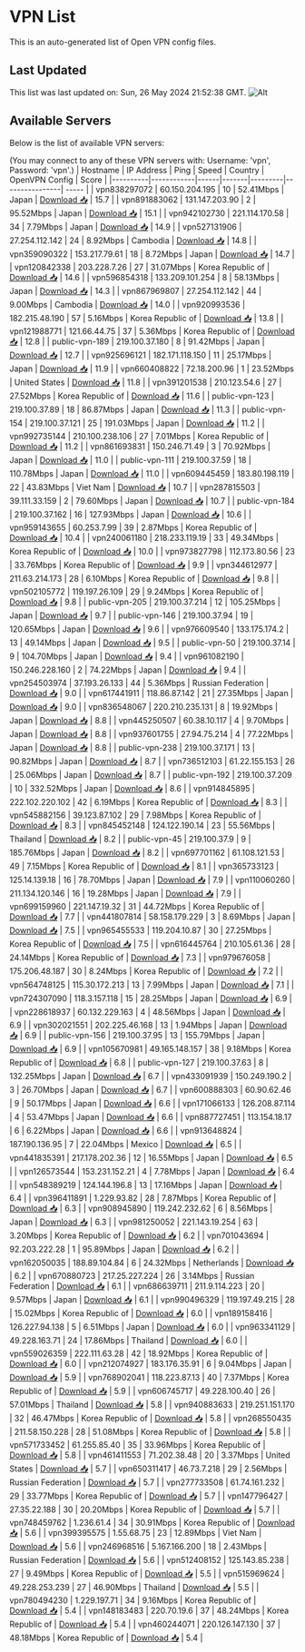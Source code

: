 # VPN List

This is an auto-generated list of Open VPN config files.

## Last Updated

This list was last updated on: Sun, 26 May 2024 21:52:38 GMT.
![Alt](https://repobeats.axiom.co/api/embed/186b98318ef1479477931607c1ad7d823f12451f.svg "Repobeats analytics image")

## Available Servers

Below is the list of available VPN servers:

(You may connect to any of these VPN servers with: Username: 'vpn', Password: 'vpn'.)
| Hostname | IP Address | Ping | Speed | Country | OpenVPN Config | Score |
|----------|------------|------|-------|---------|----------------| ----- |
| vpn838297072 | 60.150.204.195 | 10 | 52.41Mbps | Japan | [Download 📥](./configs/server_0_JP.ovpn) | 15.7 |
| vpn891883062 | 131.147.203.90 | 2 | 95.52Mbps | Japan | [Download 📥](./configs/server_1_JP.ovpn) | 15.1 |
| vpn942102730 | 221.114.170.58 | 34 | 7.79Mbps | Japan | [Download 📥](./configs/server_2_JP.ovpn) | 14.9 |
| vpn527131906 | 27.254.112.142 | 24 | 8.92Mbps | Cambodia | [Download 📥](./configs/server_3_KH.ovpn) | 14.8 |
| vpn359090322 | 153.217.79.61 | 18 | 8.72Mbps | Japan | [Download 📥](./configs/server_4_JP.ovpn) | 14.7 |
| vpn120842338 | 203.228.7.26 | 27 | 31.07Mbps | Korea Republic of | [Download 📥](./configs/server_5_KR.ovpn) | 14.6 |
| vpn596854318 | 133.209.101.254 | 8 | 58.13Mbps | Japan | [Download 📥](./configs/server_6_JP.ovpn) | 14.3 |
| vpn867969807 | 27.254.112.142 | 44 | 9.00Mbps | Cambodia | [Download 📥](./configs/server_7_KH.ovpn) | 14.0 |
| vpn920993536 | 182.215.48.190 | 57 | 5.16Mbps | Korea Republic of | [Download 📥](./configs/server_8_KR.ovpn) | 13.8 |
| vpn121988771 | 121.66.44.75 | 37 | 5.36Mbps | Korea Republic of | [Download 📥](./configs/server_9_KR.ovpn) | 12.8 |
| public-vpn-189 | 219.100.37.180 | 8 | 91.42Mbps | Japan | [Download 📥](./configs/server_10_JP.ovpn) | 12.7 |
| vpn925696121 | 182.171.118.150 | 11 | 25.17Mbps | Japan | [Download 📥](./configs/server_11_JP.ovpn) | 11.9 |
| vpn660408822 | 72.18.200.96 | 1 | 23.52Mbps | United States | [Download 📥](./configs/server_12_US.ovpn) | 11.8 |
| vpn391201538 | 210.123.54.6 | 27 | 27.52Mbps | Korea Republic of | [Download 📥](./configs/server_13_KR.ovpn) | 11.6 |
| public-vpn-123 | 219.100.37.89 | 18 | 86.87Mbps | Japan | [Download 📥](./configs/server_14_JP.ovpn) | 11.3 |
| public-vpn-154 | 219.100.37.121 | 25 | 191.03Mbps | Japan | [Download 📥](./configs/server_15_JP.ovpn) | 11.2 |
| vpn992735144 | 210.100.238.106 | 27 | 7.01Mbps | Korea Republic of | [Download 📥](./configs/server_16_KR.ovpn) | 11.2 |
| vpn861693831 | 150.246.71.49 | 3 | 70.92Mbps | Japan | [Download 📥](./configs/server_17_JP.ovpn) | 11.0 |
| public-vpn-111 | 219.100.37.59 | 18 | 110.78Mbps | Japan | [Download 📥](./configs/server_18_JP.ovpn) | 11.0 |
| vpn609445459 | 183.80.198.119 | 22 | 43.83Mbps | Viet Nam | [Download 📥](./configs/server_19_VN.ovpn) | 10.7 |
| vpn287815503 | 39.111.33.159 | 2 | 79.60Mbps | Japan | [Download 📥](./configs/server_20_JP.ovpn) | 10.7 |
| public-vpn-184 | 219.100.37.162 | 16 | 127.93Mbps | Japan | [Download 📥](./configs/server_21_JP.ovpn) | 10.6 |
| vpn959143655 | 60.253.7.99 | 39 | 2.87Mbps | Korea Republic of | [Download 📥](./configs/server_22_KR.ovpn) | 10.4 |
| vpn240061180 | 218.233.119.19 | 33 | 49.34Mbps | Korea Republic of | [Download 📥](./configs/server_23_KR.ovpn) | 10.0 |
| vpn973827798 | 112.173.80.56 | 23 | 33.76Mbps | Korea Republic of | [Download 📥](./configs/server_24_KR.ovpn) | 9.9 |
| vpn344612977 | 211.63.214.173 | 28 | 6.10Mbps | Korea Republic of | [Download 📥](./configs/server_25_KR.ovpn) | 9.8 |
| vpn502105772 | 119.197.26.109 | 29 | 9.24Mbps | Korea Republic of | [Download 📥](./configs/server_26_KR.ovpn) | 9.8 |
| public-vpn-205 | 219.100.37.214 | 12 | 105.25Mbps | Japan | [Download 📥](./configs/server_27_JP.ovpn) | 9.7 |
| public-vpn-146 | 219.100.37.94 | 19 | 120.65Mbps | Japan | [Download 📥](./configs/server_28_JP.ovpn) | 9.6 |
| vpn976609540 | 133.175.174.2 | 13 | 49.14Mbps | Japan | [Download 📥](./configs/server_29_JP.ovpn) | 9.5 |
| public-vpn-50 | 219.100.37.14 | 9 | 104.70Mbps | Japan | [Download 📥](./configs/server_30_JP.ovpn) | 9.4 |
| vpn961082190 | 150.246.228.160 | 2 | 74.22Mbps | Japan | [Download 📥](./configs/server_31_JP.ovpn) | 9.4 |
| vpn254503974 | 37.193.26.133 | 44 | 5.36Mbps | Russian Federation | [Download 📥](./configs/server_32_RU.ovpn) | 9.0 |
| vpn617441911 | 118.86.87.142 | 21 | 27.35Mbps | Japan | [Download 📥](./configs/server_33_JP.ovpn) | 9.0 |
| vpn836548067 | 220.210.235.131 | 8 | 19.92Mbps | Japan | [Download 📥](./configs/server_34_JP.ovpn) | 8.8 |
| vpn445250507 | 60.38.10.117 | 4 | 9.70Mbps | Japan | [Download 📥](./configs/server_35_JP.ovpn) | 8.8 |
| vpn937601755 | 27.94.75.214 | 4 | 77.22Mbps | Japan | [Download 📥](./configs/server_36_JP.ovpn) | 8.8 |
| public-vpn-238 | 219.100.37.171 | 13 | 90.82Mbps | Japan | [Download 📥](./configs/server_37_JP.ovpn) | 8.7 |
| vpn736512103 | 61.22.155.153 | 26 | 25.06Mbps | Japan | [Download 📥](./configs/server_38_JP.ovpn) | 8.7 |
| public-vpn-192 | 219.100.37.209 | 10 | 332.52Mbps | Japan | [Download 📥](./configs/server_39_JP.ovpn) | 8.6 |
| vpn914845895 | 222.102.220.102 | 42 | 6.19Mbps | Korea Republic of | [Download 📥](./configs/server_40_KR.ovpn) | 8.3 |
| vpn545882156 | 39.123.87.102 | 29 | 7.98Mbps | Korea Republic of | [Download 📥](./configs/server_41_KR.ovpn) | 8.3 |
| vpn845452148 | 124.122.190.14 | 23 | 55.56Mbps | Thailand | [Download 📥](./configs/server_42_TH.ovpn) | 8.2 |
| public-vpn-45 | 219.100.37.9 | 9 | 185.76Mbps | Japan | [Download 📥](./configs/server_43_JP.ovpn) | 8.2 |
| vpn697701162 | 61.108.121.53 | 49 | 7.15Mbps | Korea Republic of | [Download 📥](./configs/server_44_KR.ovpn) | 8.1 |
| vpn365733123 | 125.14.139.18 | 16 | 78.70Mbps | Japan | [Download 📥](./configs/server_45_JP.ovpn) | 7.9 |
| vpn110060260 | 211.134.120.146 | 16 | 19.28Mbps | Japan | [Download 📥](./configs/server_46_JP.ovpn) | 7.9 |
| vpn699159960 | 221.147.19.32 | 31 | 44.72Mbps | Korea Republic of | [Download 📥](./configs/server_47_KR.ovpn) | 7.7 |
| vpn441807814 | 58.158.179.229 | 3 | 8.69Mbps | Japan | [Download 📥](./configs/server_48_JP.ovpn) | 7.5 |
| vpn965455533 | 119.204.10.87 | 30 | 27.25Mbps | Korea Republic of | [Download 📥](./configs/server_49_KR.ovpn) | 7.5 |
| vpn616445764 | 210.105.61.36 | 28 | 24.14Mbps | Korea Republic of | [Download 📥](./configs/server_50_KR.ovpn) | 7.3 |
| vpn979676058 | 175.206.48.187 | 30 | 8.24Mbps | Korea Republic of | [Download 📥](./configs/server_51_KR.ovpn) | 7.2 |
| vpn564748125 | 115.30.172.213 | 13 | 7.99Mbps | Japan | [Download 📥](./configs/server_52_JP.ovpn) | 7.1 |
| vpn724307090 | 118.3.157.118 | 15 | 28.25Mbps | Japan | [Download 📥](./configs/server_53_JP.ovpn) | 6.9 |
| vpn228618937 | 60.132.229.163 | 4 | 48.56Mbps | Japan | [Download 📥](./configs/server_54_JP.ovpn) | 6.9 |
| vpn302021551 | 202.225.46.168 | 13 | 1.94Mbps | Japan | [Download 📥](./configs/server_55_JP.ovpn) | 6.9 |
| public-vpn-156 | 219.100.37.95 | 13 | 155.79Mbps | Japan | [Download 📥](./configs/server_56_JP.ovpn) | 6.9 |
| vpn105670981 | 49.165.148.157 | 38 | 9.18Mbps | Korea Republic of | [Download 📥](./configs/server_57_KR.ovpn) | 6.8 |
| public-vpn-127 | 219.100.37.63 | 8 | 132.25Mbps | Japan | [Download 📥](./configs/server_58_JP.ovpn) | 6.7 |
| vpn433091939 | 150.249.190.2 | 3 | 26.70Mbps | Japan | [Download 📥](./configs/server_59_JP.ovpn) | 6.7 |
| vpn600888303 | 60.90.62.46 | 9 | 50.17Mbps | Japan | [Download 📥](./configs/server_60_JP.ovpn) | 6.6 |
| vpn171066133 | 126.208.87.114 | 4 | 53.47Mbps | Japan | [Download 📥](./configs/server_61_JP.ovpn) | 6.6 |
| vpn887727451 | 113.154.18.17 | 6 | 6.22Mbps | Japan | [Download 📥](./configs/server_62_JP.ovpn) | 6.6 |
| vpn913648824 | 187.190.136.95 | 7 | 22.04Mbps | Mexico | [Download 📥](./configs/server_63_MX.ovpn) | 6.5 |
| vpn441835391 | 217.178.202.36 | 12 | 16.55Mbps | Japan | [Download 📥](./configs/server_64_JP.ovpn) | 6.5 |
| vpn126573544 | 153.231.152.21 | 4 | 7.78Mbps | Japan | [Download 📥](./configs/server_65_JP.ovpn) | 6.4 |
| vpn548389219 | 124.144.196.8 | 13 | 17.16Mbps | Japan | [Download 📥](./configs/server_66_JP.ovpn) | 6.4 |
| vpn396411891 | 1.229.93.82 | 28 | 7.87Mbps | Korea Republic of | [Download 📥](./configs/server_67_KR.ovpn) | 6.3 |
| vpn908945890 | 119.242.232.62 | 6 | 8.56Mbps | Japan | [Download 📥](./configs/server_68_JP.ovpn) | 6.3 |
| vpn981250052 | 221.143.19.254 | 63 | 3.20Mbps | Korea Republic of | [Download 📥](./configs/server_69_KR.ovpn) | 6.2 |
| vpn701043694 | 92.203.222.28 | 1 | 95.89Mbps | Japan | [Download 📥](./configs/server_70_JP.ovpn) | 6.2 |
| vpn162050035 | 188.89.104.84 | 6 | 24.32Mbps | Netherlands | [Download 📥](./configs/server_71_NL.ovpn) | 6.2 |
| vpn670880723 | 217.25.227.224 | 26 | 3.14Mbps | Russian Federation | [Download 📥](./configs/server_72_RU.ovpn) | 6.1 |
| vpn686639711 | 211.9.114.223 | 20 | 9.57Mbps | Japan | [Download 📥](./configs/server_73_JP.ovpn) | 6.1 |
| vpn990496329 | 119.197.49.215 | 28 | 15.02Mbps | Korea Republic of | [Download 📥](./configs/server_74_KR.ovpn) | 6.0 |
| vpn189158416 | 126.227.94.138 | 5 | 6.51Mbps | Japan | [Download 📥](./configs/server_75_JP.ovpn) | 6.0 |
| vpn963341129 | 49.228.163.71 | 24 | 17.86Mbps | Thailand | [Download 📥](./configs/server_76_TH.ovpn) | 6.0 |
| vpn559026359 | 222.111.63.28 | 42 | 18.92Mbps | Korea Republic of | [Download 📥](./configs/server_77_KR.ovpn) | 6.0 |
| vpn212074927 | 183.176.35.91 | 6 | 9.04Mbps | Japan | [Download 📥](./configs/server_78_JP.ovpn) | 5.9 |
| vpn768902041 | 118.223.87.13 | 40 | 7.37Mbps | Korea Republic of | [Download 📥](./configs/server_79_KR.ovpn) | 5.9 |
| vpn606745717 | 49.228.100.40 | 26 | 57.01Mbps | Thailand | [Download 📥](./configs/server_80_TH.ovpn) | 5.8 |
| vpn940883633 | 219.251.151.170 | 32 | 46.47Mbps | Korea Republic of | [Download 📥](./configs/server_81_KR.ovpn) | 5.8 |
| vpn268550435 | 211.58.150.228 | 28 | 51.08Mbps | Korea Republic of | [Download 📥](./configs/server_82_KR.ovpn) | 5.8 |
| vpn571733452 | 61.255.85.40 | 35 | 33.96Mbps | Korea Republic of | [Download 📥](./configs/server_83_KR.ovpn) | 5.8 |
| vpn461411553 | 71.202.38.48 | 20 | 3.37Mbps | United States | [Download 📥](./configs/server_84_US.ovpn) | 5.7 |
| vpn650311417 | 46.73.7.218 | 29 | 2.56Mbps | Russian Federation | [Download 📥](./configs/server_85_RU.ovpn) | 5.7 |
| vpn277733508 | 61.74.161.232 | 29 | 33.77Mbps | Korea Republic of | [Download 📥](./configs/server_86_KR.ovpn) | 5.7 |
| vpn147796427 | 27.35.22.188 | 30 | 20.20Mbps | Korea Republic of | [Download 📥](./configs/server_87_KR.ovpn) | 5.7 |
| vpn748459762 | 1.236.61.4 | 34 | 30.91Mbps | Korea Republic of | [Download 📥](./configs/server_88_KR.ovpn) | 5.6 |
| vpn399395575 | 1.55.68.75 | 23 | 12.89Mbps | Viet Nam | [Download 📥](./configs/server_89_VN.ovpn) | 5.6 |
| vpn246968516 | 5.167.166.200 | 18 | 2.43Mbps | Russian Federation | [Download 📥](./configs/server_90_RU.ovpn) | 5.6 |
| vpn512408152 | 125.143.85.238 | 27 | 9.49Mbps | Korea Republic of | [Download 📥](./configs/server_91_KR.ovpn) | 5.5 |
| vpn515969624 | 49.228.253.239 | 27 | 46.90Mbps | Thailand | [Download 📥](./configs/server_92_TH.ovpn) | 5.5 |
| vpn780494230 | 1.229.197.71 | 34 | 9.16Mbps | Korea Republic of | [Download 📥](./configs/server_93_KR.ovpn) | 5.4 |
| vpn148183483 | 220.70.19.6 | 37 | 48.24Mbps | Korea Republic of | [Download 📥](./configs/server_94_KR.ovpn) | 5.4 |
| vpn460244071 | 220.126.147.130 | 37 | 48.18Mbps | Korea Republic of | [Download 📥](./configs/server_95_KR.ovpn) | 5.4 |
